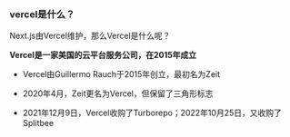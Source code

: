 ### vercel是什么？

Next.js由Vercel维护，那么Vercel是什么呢？

**Vercel是一家美国的云平台服务公司，在2015年成立**

- Vercel由Guillermo Rauch于2015年创立，最初名为Zeit

- 2020年4月，Zeit更名为Vercel，但保留了三角形标志

- 2021年12月9日，Vercel收购了Turborepo；2022年10月25日，又收购了Splitbee